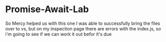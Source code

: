 # Promise-Await-Lab
So Mercy helped us with this one
I was able to successfully bring the files over to vs, but on my inspection page there are errors with the index.js, so i'm going to see if we can work it out befor it's due 
